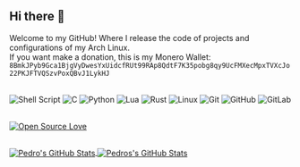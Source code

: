 ## Hi there 👋
Welcome to my GitHub! Where I release the code of projects and configurations of my Arch Linux.   
If you want make a donation, this is my Monero Wallet: `8BmkJPyb9Gca1BjgVyDwesYxUidcfRUt99RAp8QdtF7K35pobg8qy9UcFMXecMpxTVXcJo22PKJFTVQSzvPoxQBvJ1LykHJ`

<div style="display: inline_block"><br>
  
  <img alt="Shell Script" src="https://img.shields.io/badge/shell_script-%23121011.svg?style=for-the-badge&logo=gnu-bash&logoColor=white"/>
  <img alt="C" src="https://img.shields.io/badge/C-e0e0e0.svg?style=for-the-badge&logo=c&logoColor=blue"/> 
  <img alt="Python" src="https://img.shields.io/badge/Python-blue.svg?style=for-the-badge&logo=python&logoColor=yellow"/> 
  <img alt="Lua" src="https://img.shields.io/badge/lua-2C2D72.svg?style=for-the-badge&logo=lua&logoColor=white"/> 
  <img alt="Rust" src="https://img.shields.io/badge/Rust-white.svg?style=for-the-badge&logo=rust&logoColor=black"/> 
  <img alt="Linux" src="https://img.shields.io/badge/Linux-FCC624?style=for-the-badge&logo=linux&logoColor=black"> 
  <img alt="Git" src="https://img.shields.io/badge/git-%23F05033.svg?style=for-the-badge&logo=git&logoColor=white"/> 
  <img alt="GitHub" src="https://img.shields.io/badge/github-%23121011.svg?style=for-the-badge&logo=github&logoColor=white"/> 
  <img alt="GitLab" src="https://img.shields.io/badge/gitlab-%23181717.svg?style=for-the-badge&logo=gitlab&logoColor=white"/>

<br>[![Open Source Love](https://badges.frapsoft.com/os/v1/open-source.png?v=103)](https://github.com/ellerbrock/open-source-badges/)<br>
</div>

##
<a href="https://github.com/pedroportales/pedroportales">
  <img align="center" src="https://github-readme-stats.vercel.app/api?username=pedroportales&show_icons=true&line_height=27&count_private=true&title_color=6aa6f8&text_color=8a919a&icon_color=6aa6f8&bg_color=22272e" alt="Pedro's GitHub Stats" />
</a>
<a href="https://github.com/pedroportales/pedroportales">
  <img align="center" src="https://github-readme-stats.vercel.app/api/top-langs/?username=pedroportales&langs_count=10&hide=vim%20script,makefile&exclude_repo=dotfiles,my-herbstluftwm-cfg,openbox,dwm&text_color=8a919a&icon_color=6aa6f8&bg_color=22272e" alt="Pedros's GitHub Stats" />
</a>
